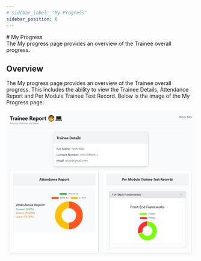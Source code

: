 ```yaml
---
# sidebar_label: "My Progress"
sidebar_position: 6
---
```


<link rel="stylesheet" href="path/to/custom.css"/>
<div class="ml-5">
# My Progress

<div class="mt-5">The My progress page provides an overview of the Trainee overall progress.</div>

## Overview

<div class="mt-5">The My progress page provides an overview of the Trainee overall progress. This includes the ability to view the Trainee Details, Attendance Report and Per Module Trainee Test Record. Below is the image of the My Progress page:</div>

<img src="https://github.com/aisaanwar62/Docusaurus-document/blob/main/static/img/trainee-myprogress.png?raw=true
" class="w-auto h-auto my-8 border shadow-md"/>

</div>
